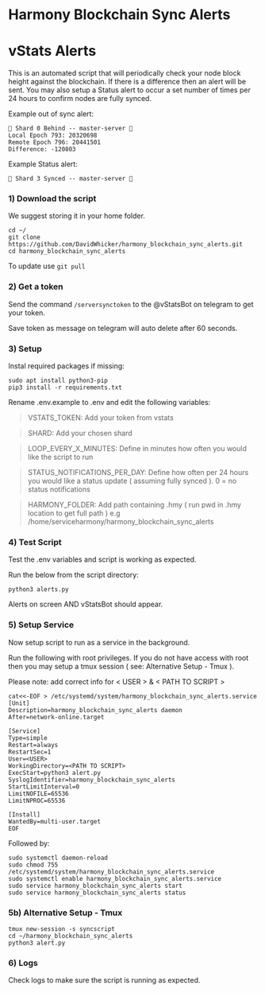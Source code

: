 # Harmony Blockchain Sync Alerts

# vStats Alerts
This is an automated script that will periodically check your node block height against the blockchain. If there is a difference then an alert will be sent. You may also setup a Status alert to occur a set number of times per 24 hours to confirm nodes are fully synced.

Example out of sync alert:
```
🚨 Shard 0 Behind -- master-server 🚨
Local Epoch 793: 20320698
Remote Epoch 796: 20441501
Difference: -120803
```

Example Status alert:
```
🔶 Shard 3 Synced -- master-server 🔶
```

### 1) Download the script
We suggest storing it in your home folder.

```
cd ~/
git clone https://github.com/DavidWhicker/harmony_blockchain_sync_alerts.git
cd harmony_blockchain_sync_alerts
```
To update use `git pull`

### 2) Get a token
Send the command `/serversynctoken` to the @vStatsBot on telegram to get your token.

Save token as message on telegram will auto delete after 60 seconds.

### 3) Setup 
Instal required packages if missing:

<!-- `sudo apt update && sudo apt upgrade -y` -->
```
sudo apt install python3-pip
pip3 install -r requirements.txt
```
Rename .env.example to .env and edit the following variables:

> VSTATS_TOKEN: Add your token from vstats 

> SHARD: Add your chosen shard

> LOOP_EVERY_X_MINUTES: Define in minutes how often you would like the script to run

> STATUS_NOTIFICATIONS_PER_DAY: Define how often per 24 hours you would like a status update ( assuming fully synced ). 0 = no status notifications

> HARMONY_FOLDER: Add path containing .hmy ( run pwd in .hmy location to get full path ) e.g /home/serviceharmony/harmony_blockchain_sync_alerts

### 4) Test Script 
Test the .env variables and script is working as expected. 

Run the below from the script directory:

```
python3 alerts.py
```

Alerts on screen AND vStatsBot should appear. 

### 5) Setup Service
Now setup script to run as a service in the background. 

Run the following with root privileges. If you do not have access with root then you may setup a tmux session ( see: Alternative Setup - Tmux ).

Please note: add correct info for < USER > & < PATH TO SCRIPT >

```
cat<<-EOF > /etc/systemd/system/harmony_blockchain_sync_alerts.service
[Unit]
Description=harmony_blockchain_sync_alerts daemon
After=network-online.target

[Service]
Type=simple
Restart=always
RestartSec=1
User=<USER>
WorkingDirectory=<PATH TO SCRIPT>
ExecStart=python3 alert.py
SyslogIdentifier=harmony_blockchain_sync_alerts
StartLimitInterval=0
LimitNOFILE=65536
LimitNPROC=65536

[Install]
WantedBy=multi-user.target
EOF
```
Followed by:

```
sudo systemctl daemon-reload
sudo chmod 755 /etc/systemd/system/harmony_blockchain_sync_alerts.service
sudo systemctl enable harmony_blockchain_sync_alerts.service
sudo service harmony_blockchain_sync_alerts start
sudo service harmony_blockchain_sync_alerts status
```

### 5b) Alternative Setup - Tmux
```
tmux new-session -s syncscript
cd ~/harmony_blockchain_sync_alerts
python3 alert.py
```

### 6) Logs
Check logs to make sure the script is running as expected. 
